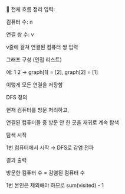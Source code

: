 🧠 전체 흐름 정리
입력:

컴퓨터 수: n

연결 쌍 수: v

v줄에 걸쳐 연결된 컴퓨터 쌍 입력

그래프 구성 (인접 리스트)

예: 1 2 → graph[1] = [2], graph[2] = [1]

이렇게 모든 연결을 저장함

DFS 정의

현재 컴퓨터를 방문 처리하고,

연결된 컴퓨터들 중 방문 안 한 곳을 재귀로 계속 탐색

탐색 시작

1번 컴퓨터에서 시작 → DFS로 감염 전파

결과 출력

방문한 컴퓨터 수 = 감염된 컴퓨터 수

1번 본인은 제외해야 하므로 sum(visited) - 1